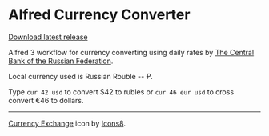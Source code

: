 # Alfred Currency Converter

[Download latest release](https://github.com/ivofrolov/alfred-workflows/releases/latest/download/Currency-Converter.alfredworkflow)

Alfred 3 workflow for currency converting using daily rates by [The Central Bank of the Russian Federation](http://www.cbr.ru/development/).

Local currency used is Russian Rouble -- ₽.

Type `cur 42 usd` to convert $42 to rubles or `cur 46 eur usd` to cross convert €46 to dollars.

---

[Currency Exchange](https://icons8.com/icon/7391/currency-exchange) icon by [Icons8](https://icons8.com/).
